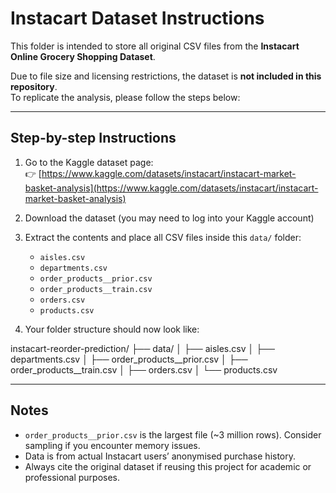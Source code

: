 # Instacart Dataset Instructions

This folder is intended to store all original CSV files from the **Instacart Online Grocery Shopping Dataset**.

Due to file size and licensing restrictions, the dataset is **not included in this repository**.  
To replicate the analysis, please follow the steps below:

---

## Step-by-step Instructions

1. Go to the Kaggle dataset page:  
   👉 [https://www.kaggle.com/datasets/instacart/instacart-market-basket-analysis](https://www.kaggle.com/datasets/instacart/instacart-market-basket-analysis)

2. Download the dataset (you may need to log into your Kaggle account)

3. Extract the contents and place all CSV files inside this `data/` folder:
   - `aisles.csv`
   - `departments.csv`
   - `order_products__prior.csv`
   - `order_products__train.csv`
   - `orders.csv`
   - `products.csv`

4. Your folder structure should now look like:

instacart-reorder-prediction/
├── data/
│ ├── aisles.csv
│ ├── departments.csv
│ ├── order_products__prior.csv
│ ├── order_products__train.csv
│ ├── orders.csv
│ └── products.csv


---

## Notes

- `order_products__prior.csv` is the largest file (~3 million rows). Consider sampling if you encounter memory issues.
- Data is from actual Instacart users’ anonymised purchase history.
- Always cite the original dataset if reusing this project for academic or professional purposes.
